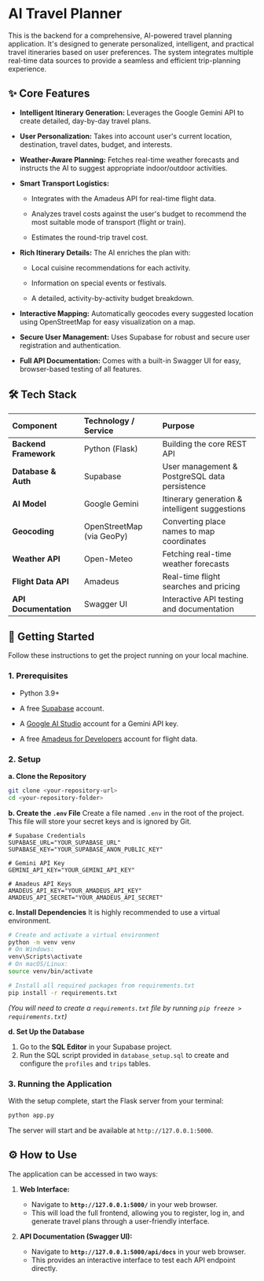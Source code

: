 # AI Travel Planner

This is the backend for a comprehensive, AI-powered travel planning application. It's designed to generate personalized, intelligent, and practical travel itineraries based on user preferences. The system integrates multiple real-time data sources to provide a seamless and efficient trip-planning experience.

## ✨ Core Features

* **Intelligent Itinerary Generation:** Leverages the Google Gemini API to create detailed, day-by-day travel plans.

* **User Personalization:** Takes into account user's current location, destination, travel dates, budget, and interests.

* **Weather-Aware Planning:** Fetches real-time weather forecasts and instructs the AI to suggest appropriate indoor/outdoor activities.

* **Smart Transport Logistics:**

  * Integrates with the Amadeus API for real-time flight data.

  * Analyzes travel costs against the user's budget to recommend the most suitable mode of transport (flight or train).

  * Estimates the round-trip travel cost.

* **Rich Itinerary Details:** The AI enriches the plan with:

  * Local cuisine recommendations for each activity.

  * Information on special events or festivals.

  * A detailed, activity-by-activity budget breakdown.

* **Interactive Mapping:** Automatically geocodes every suggested location using OpenStreetMap for easy visualization on a map.

* **Secure User Management:** Uses Supabase for robust and secure user registration and authentication.

* **Full API Documentation:** Comes with a built-in Swagger UI for easy, browser-based testing of all features.

## 🛠️ Tech Stack

| Component | Technology / Service | Purpose |
| :--- | :--- | :--- |
| **Backend Framework** | Python (Flask) | Building the core REST API |
| **Database & Auth** | Supabase | User management & PostgreSQL data persistence |
| **AI Model** | Google Gemini | Itinerary generation & intelligent suggestions |
| **Geocoding** | OpenStreetMap (via GeoPy) | Converting place names to map coordinates |
| **Weather API** | Open-Meteo | Fetching real-time weather forecasts |
| **Flight Data API** | Amadeus | Real-time flight searches and pricing |
| **API Documentation** | Swagger UI | Interactive API testing and documentation |

## 🚀 Getting Started

Follow these instructions to get the project running on your local machine.

### 1. Prerequisites

* Python 3.9+

* A free [Supabase](https://supabase.com/) account.

* A [Google AI Studio](https://aistudio.google.com/) account for a Gemini API key.

* A free [Amadeus for Developers](https://developers.amadeus.com/) account for flight data.

### 2. Setup

**a. Clone the Repository**
```bash
git clone <your-repository-url>
cd <your-repository-folder>
```

**b. Create the `.env` File**
Create a file named `.env` in the root of the project. This file will store your secret keys and is ignored by Git.

```
# Supabase Credentials
SUPABASE_URL="YOUR_SUPABASE_URL"
SUPABASE_KEY="YOUR_SUPABASE_ANON_PUBLIC_KEY"

# Gemini API Key
GEMINI_API_KEY="YOUR_GEMINI_API_KEY"

# Amadeus API Keys
AMADEUS_API_KEY="YOUR_AMADEUS_API_KEY"
AMADEUS_API_SECRET="YOUR_AMADEUS_API_SECRET"
```

**c. Install Dependencies**
It is highly recommended to use a virtual environment.

```bash
# Create and activate a virtual environment
python -m venv venv
# On Windows:
venv\Scripts\activate
# On macOS/Linux:
source venv/bin/activate

# Install all required packages from requirements.txt
pip install -r requirements.txt
```

*(You will need to create a `requirements.txt` file by running `pip freeze > requirements.txt`)*

**d. Set Up the Database**
1. Go to the **SQL Editor** in your Supabase project.
2. Run the SQL script provided in `database_setup.sql` to create and configure the `profiles` and `trips` tables.

### 3. Running the Application

With the setup complete, start the Flask server from your terminal:
```bash
python app.py
```
The server will start and be available at `http://127.0.0.1:5000`.

## ⚙️ How to Use

The application can be accessed in two ways:

1. **Web Interface:**
   * Navigate to **`http://127.0.0.1:5000/`** in your web browser.
   * This will load the full frontend, allowing you to register, log in, and generate travel plans through a user-friendly interface.

2. **API Documentation (Swagger UI):**
   * Navigate to **`http://127.0.0.1:5000/api/docs`** in your web browser.
   * This provides an interactive interface to test each API endpoint directly.
